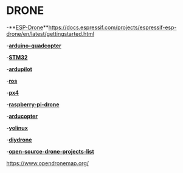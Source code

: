 # DRONE

-**[ESP-Drone](https://docs.espressif.com/projects/espressif-esp-drone/en/latest/gettingstarted.html)**https://docs.espressif.com/projects/espressif-esp-drone/en/latest/gettingstarted.html

-**[arduino-quadcopter](https://www.mydronelab.com/blog/arduino-quadcopter.html)**

-**[STM32](http://www.brokking.net/)**

-**[ardupilot](https://ardupilot.org/copter/)**

-**[ros](https://www.ros.org/)**

-**[px4](https://px4.io/)**

-**[raspberry-pi-drone](https://dojofordrones.com/raspberry-pi-drone/)**

-**[arducopter](https://www.arducopter.co.uk/)**

-**[yolinux](https://www.yolinux.com/TUTORIALS/Drones.html)**

-**[diydrone](https://diydrones.com/)**

-**[open-source-drone-projects-list](http://www.caldat.com/b/open-source-drone-projects-list-cm583)**

https://www.opendronemap.org/
